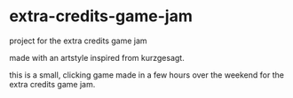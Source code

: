# extra-credits-game-jam
 project for the extra credits game jam

made with an artstyle inspired from kurzgesagt. 

this is a small, clicking game made in a few hours over the weekend for the extra credits game jam. 

